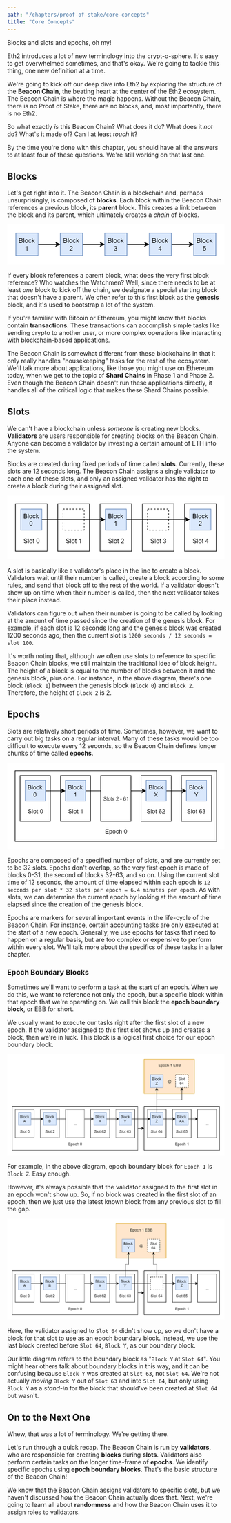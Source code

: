 ```yaml
---
path: "/chapters/proof-of-stake/core-concepts"
title: "Core Concepts"
---
```


Blocks and slots and epochs, oh my!

Eth2 introduces a lot of new terminology into the crypt-o-sphere. It's easy to get overwhelmed sometimes, and that's okay. We're going to tackle this thing, one new definition at a time.

We're going to kick off our deep dive into Eth2 by exploring the structure of the **Beacon Chain**, the beating heart at the center of the Eth2 ecosystem. The Beacon Chain is where the magic happens. Without the Beacon Chain, there is no Proof of Stake, there are no blocks, and, most importantly, there is no Eth2.

So what exactly *is* this Beacon Chain? What does it do? What does it *not* do? What's it made of? Can I at least *touch* it?

By the time you're done with this chapter, you should have all the answers to at least four of these questions. We're still working on that last one.

## Blocks
Let's get right into it. The Beacon Chain is a blockchain and, perhaps unsurprisingly, is composed of **blocks**. Each block within the Beacon Chain references a previous block, its **parent** block. This creates a link between the block and its parent, which ultimately creates a *chain* of blocks.

![Proof of Work Blocks](./images/blocks-slots-and-epochs/pow-height.png)

If every block references a parent block, what does the very first block reference? Who watches the Watchmen? Well, since there needs to be at least *one* block to kick off the chain, we designate a special starting block that doesn't have a parent. We often refer to this first block as the **genesis** block, and it's used to bootstrap a lot of the system.

If you're familiar with Bitcoin or Ethereum, you might know that blocks contain **transactions**. These transactions can accomplish simple tasks like sending crypto to another user, or more complex operations like interacting with blockchain-based applications.

The Beacon Chain is somewhat different from these blockchains in that it only really handles "housekeeping" tasks for the rest of the ecosystem. We'll talk more about applications, like those you might use on Ethereum today, when we get to the topic of **Shard Chains** in Phase 1 and Phase 2. Even though the Beacon Chain doesn't run these applications directly, it handles all of the critical logic that makes these Shard Chains possible.

## Slots
We can't have a blockchain unless *someone* is creating new blocks. **Validators** are users responsible for creating blocks on the Beacon Chain. Anyone can become a validator by investing a certain amount of ETH into the system.

Blocks are created during fixed periods of time called **slots**. Currently, these slots are 12 seconds long. The Beacon Chain assigns a single validator to each one of these slots, and only an assigned validator has the right to create a block during their assigned slot.

![Proof of Stake Slots and Block Height](./images/blocks-slots-and-epochs/pos-height.png)

A slot is basically like a validator's place in the line to create a block. Validators wait until their number is called, create a block according to some rules, and send that block off to the rest of the world. If a validator doesn't show up on time when their number is called, then the next validator takes their place instead.

Validators can figure out when their number is going to be called by looking at the amount of time passed since the creation of the genesis block. For example, if each slot is 12 seconds long and the genesis block was created 1200 seconds ago, then the current slot is `1200 seconds / 12 seconds = slot 100`.

It's worth noting that, although we often use slots to reference to specific Beacon Chain blocks, we still maintain the traditional idea of block height. The height of a block is equal to the number of blocks between it and the genesis block, plus one. For instance, in the above diagram, there's one block (`Block 1`) between the genesis block (`Block 0`) and `Block 2`. Therefore, the height of `Block 2` is 2.

## Epochs
Slots are relatively short periods of time. Sometimes, however, we want to carry out big tasks on a regular interval. Many of these tasks would be too difficult to execute every 12 seconds, so the Beacon Chain defines longer chunks of time called **epochs**. 

![Proof of Stake Epochs](./images/blocks-slots-and-epochs/pos-epochs.png)

Epochs are composed of a specified number of slots, and are currently set to be 32 slots. Epochs don't overlap, so the very first epoch is made of blocks 0-31, the second of blocks 32-63, and so on. Using the current slot time of 12 seconds, the amount of time elapsed within each epoch is `12 seconds per slot * 32 slots per epoch = 6.4 minutes per epoch`. As with slots, we can determine the current epoch by looking at the amount of time elapsed since the creation of the genesis block.

Epochs are markers for several important events in the life-cycle of the Beacon Chain. For instance, certain accounting tasks are only executed at the start of a new epoch. Generally, we use epochs for tasks that need to happen on a regular basis, but are too complex or expensive to perform within every slot. We'll talk more about the specifics of these tasks in a later chapter.

### Epoch Boundary Blocks
Sometimes we'll want to perform a task at the start of an epoch. When we do this, we want to reference not only the epoch, but a specific block within that epoch that we're operating on. We call this block the **epoch boundary block**, or EBB for short.

We usually want to execute our tasks right after the first slot of a new epoch. If the validator assigned to this first slot shows up and creates a block, then we're in luck. This block is a logical first choice for our epoch boundary block.

![EBB With First Slot Block](./images/blocks-slots-and-epochs/ebb-first-slot.png)

For example, in the above diagram, epoch boundary block for `Epoch 1` is `Block Z`. Easy enough.

However, it's always possible that the validator assigned to the first slot in an epoch won't show up. So, if no block was created in the first slot of an epoch, then we just use the latest known block from any previous slot to fill the gap.

![EBB With No First Slot Block](./images/blocks-slots-and-epochs/ebb-no-first-slot.png)

Here, the validator assigned to `Slot 64` didn't show up, so we don't have a block for that slot to use as an epoch boundary block. Instead, we use the last block created before `Slot 64`, `Block Y`, as our boundary block.

Our little diagram refers to the boundary block as "`Block Y` at `Slot 64`". You might hear others talk about boundary blocks in this way, and it can be confusing because `Block Y` was created at `Slot 63`, not `Slot 64`. We're not actually *moving* `Block Y` out of `Slot 63` and into `Slot 64`, but only using `Block Y` as a *stand-in* for the block that should've been created at `Slot 64` but wasn't.

## On to the Next One
Whew, that was a lot of terminology. We're getting there.

Let's run through a quick recap. The Beacon Chain is run by **validators**, who are responsible for creating **blocks** during **slots**. Validators also perform certain tasks on the longer time-frame of **epochs**. We identify specific epochs using **epoch boundary blocks**. That's the basic structure of the Beacon Chain!

We know that the Beacon Chain assigns validators to specific slots, but we haven't discussed *how* the Beacon Chain actually does that. Next, we're going to learn all about **randomness** and how the Beacon Chain uses it to assign roles to validators.
